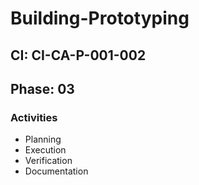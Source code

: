 # Building-Prototyping

## CI: CI-CA-P-001-002
## Phase: 03

### Activities
- Planning
- Execution
- Verification
- Documentation
